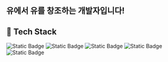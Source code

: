 ## 유에서 유를 창조하는 개발자입니다!

## 🎨 Tech Stack
![Static Badge](https://img.shields.io/badge/Kotlin-7F52FF?style=for-the-badge&logo=Kotlin&logoColor=white) ![Static Badge](https://img.shields.io/badge/Java-ec2025?style=for-the-badge&logo=oracle&logoColor=white)
![Static Badge](https://img.shields.io/badge/android-3DDC84?style=for-the-badge&logo=Android&logoColor=white) ![Static Badge](https://img.shields.io/badge/androidstudio-3DDC84?style=for-the-badge&logo=AndroidStudio&logoColor=white) ![Static Badge](https://img.shields.io/badge/JetpackCompose-4285F4?style=for-the-badge&logo=JetpackCompose&logoColor=white)
